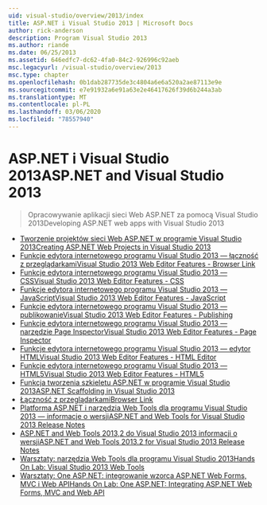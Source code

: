 ```yaml
---
uid: visual-studio/overview/2013/index
title: ASP.NET i Visual Studio 2013 | Microsoft Docs
author: rick-anderson
description: Program Visual Studio 2013
ms.author: riande
ms.date: 06/25/2013
ms.assetid: 646edfc7-dc62-4fa0-84c2-926996c92aeb
msc.legacyurl: /visual-studio/overview/2013
msc.type: chapter
ms.openlocfilehash: 0b1dab287735de3c4804a6e6a520a2ae87113e9e
ms.sourcegitcommit: e7e91932a6e91a63e2e46417626f39d6b244a3ab
ms.translationtype: MT
ms.contentlocale: pl-PL
ms.lasthandoff: 03/06/2020
ms.locfileid: "78557940"
---
```

# <a name="aspnet-and-visual-studio-2013"></a><span data-ttu-id="41d11-103">ASP.NET i Visual Studio 2013</span><span class="sxs-lookup"><span data-stu-id="41d11-103">ASP.NET and Visual Studio 2013</span></span>

> <span data-ttu-id="41d11-104">Opracowywanie aplikacji sieci Web ASP.NET za pomocą Visual Studio 2013</span><span class="sxs-lookup"><span data-stu-id="41d11-104">Developing ASP.NET web apps with Visual Studio 2013</span></span>

- [<span data-ttu-id="41d11-105">Tworzenie projektów sieci Web ASP.NET w programie Visual Studio 2013</span><span class="sxs-lookup"><span data-stu-id="41d11-105">Creating ASP.NET Web Projects in Visual Studio 2013</span></span>](creating-web-projects-in-visual-studio.md)
- [<span data-ttu-id="41d11-106">Funkcje edytora internetowego programu Visual Studio 2013 — łączność z przeglądarkami</span><span class="sxs-lookup"><span data-stu-id="41d11-106">Visual Studio 2013 Web Editor Features - Browser Link</span></span>](visual-studio-2013-web-editor-features-browser-link.md)
- [<span data-ttu-id="41d11-107">Funkcje edytora internetowego programu Visual Studio 2013 — CSS</span><span class="sxs-lookup"><span data-stu-id="41d11-107">Visual Studio 2013 Web Editor Features - CSS</span></span>](visual-studio-2013-web-editor-features-css.md)
- [<span data-ttu-id="41d11-108">Funkcje edytora internetowego programu Visual Studio 2013 — JavaScript</span><span class="sxs-lookup"><span data-stu-id="41d11-108">Visual Studio 2013 Web Editor Features - JavaScript</span></span>](visual-studio-2013-web-editor-features-javascript.md)
- [<span data-ttu-id="41d11-109">Funkcje edytora internetowego programu Visual Studio 2013 — publikowanie</span><span class="sxs-lookup"><span data-stu-id="41d11-109">Visual Studio 2013 Web Editor Features - Publishing</span></span>](visual-studio-2013-web-editor-features-publishing.md)
- [<span data-ttu-id="41d11-110">Funkcje edytora internetowego programu Visual Studio 2013 — narzędzie Page Inspector</span><span class="sxs-lookup"><span data-stu-id="41d11-110">Visual Studio 2013 Web Editor Features - Page Inspector</span></span>](visual-studio-2013-web-editor-features-page-inspector.md)
- [<span data-ttu-id="41d11-111">Funkcje edytora internetowego programu Visual Studio 2013 — edytor HTML</span><span class="sxs-lookup"><span data-stu-id="41d11-111">Visual Studio 2013 Web Editor Features - HTML Editor</span></span>](visual-studio-2013-web-editor-features-html-editor.md)
- [<span data-ttu-id="41d11-112">Funkcje edytora internetowego programu Visual Studio 2013 — HTML5</span><span class="sxs-lookup"><span data-stu-id="41d11-112">Visual Studio 2013 Web Editor Features - HTML5</span></span>](visual-studio-2013-web-editor-features-html5.md)
- [<span data-ttu-id="41d11-113">Funkcja tworzenia szkieletu ASP.NET w programie Visual Studio 2013</span><span class="sxs-lookup"><span data-stu-id="41d11-113">ASP.NET Scaffolding in Visual Studio 2013</span></span>](aspnet-scaffolding-overview.md)
- [<span data-ttu-id="41d11-114">Łączność z przeglądarkami</span><span class="sxs-lookup"><span data-stu-id="41d11-114">Browser Link</span></span>](using-browser-link.md)
- [<span data-ttu-id="41d11-115">Platforma ASP.NET i narzędzia Web Tools dla programu Visual Studio 2013 — informacje o wersji</span><span class="sxs-lookup"><span data-stu-id="41d11-115">ASP.NET and Web Tools for Visual Studio 2013 Release Notes</span></span>](release-notes.md)
- [<span data-ttu-id="41d11-116">ASP.NET and Web Tools 2013,2 do Visual Studio 2013 informacji o wersji</span><span class="sxs-lookup"><span data-stu-id="41d11-116">ASP.NET and Web Tools 2013.2 for Visual Studio 2013 Release Notes</span></span>](aspnet-and-web-tools-20132-preview-for-visual-studio-2013-release-notes.md)
- [<span data-ttu-id="41d11-117">Warsztaty: narzędzia Web Tools dla programu Visual Studio 2013</span><span class="sxs-lookup"><span data-stu-id="41d11-117">Hands On Lab: Visual Studio 2013 Web Tools</span></span>](visual-studio-2013-web-tools.md)
- [<span data-ttu-id="41d11-118">Warsztaty: One ASP.NET: integrowanie wzorca ASP.NET Web Forms, MVC i Web API</span><span class="sxs-lookup"><span data-stu-id="41d11-118">Hands On Lab: One ASP.NET: Integrating ASP.NET Web Forms, MVC and Web API</span></span>](one-aspnet-integrating-aspnet-web-forms-mvc-and-web-api.md)
